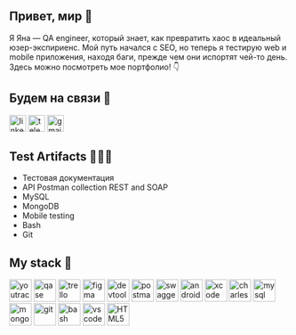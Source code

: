 ## Привет, мир 👋
Я Яна — QA engineer, который знает, как превратить хаос в идеальный юзер-экспириенс. Мой путь начался с SEO, но теперь я тестирую web и mobile приложения, находя баги, прежде чем они испортят чей-то день. Здесь можно посмотреть мое портфолио! 👇

## Будем на связи 🤝
<p align="left">
<a href= "https://www.linkedin.com/in/iana-martynova/" target="_blank"><img src="https://img.icons8.com/?size=512&id=13930&format=png" width="30" height="30" alt="linkedin"/></a>
<a href= "https://t.me/yany_martynova"><img src="https://img.icons8.com/?size=512&id=63306&format=png" width="30" height="30" alt="telegram"/></a>
<a href= "mailto:bonnie.parker.812@gmail.com"><img src="https://img.icons8.com/?size=512&id=P7UIlhbpWzZm&format=png" width="30" height="30" alt="gmail"/></a>
</p>

## Test Artifacts 👩🏻‍💻
- Тестовая документация
- API Postman collection REST and SOAP
- MySQL
- MongoDB
- Mobile testing
- Bash
- Git

## My stack 📌
<p align="left">
<img src="https://upload.wikimedia.org/wikipedia/commons/thumb/8/8d/YouTrack_Icon.svg/1024px-YouTrack_Icon.svg.png?20200803082248" title="youtrack" alt="youtrack" width="40" height="40"/>
<img src="https://luna1.co/eb0187.png" title="qase" alt="qase" width="40" height="40"/>
<img src="https://www.svgrepo.com/show/354463/trello.svg" title="trello" alt="trello" width="40" height="40"/>
<img src="https://cdn.jsdelivr.net/gh/devicons/devicon/icons/figma/figma-original.svg" title="figma" alt="figma" width="40" height="40"/>
<img src="https://d33wubrfki0l68.cloudfront.net/38b5c953a4667366685d55db55d057c86db1fc54/a0fdc/static/acae6b24d940347661ca901ea07f47c1/chrome-dev-logo-icon.png" title="devtools" alt="devtools" width="40" height="40"/>
<img src="https://www.svgrepo.com/show/354202/postman-icon.svg" title="postman" alt="postman" width="40" height="40"/>
<img src="https://static-00.iconduck.com/assets.00/swagger-icon-2048x2048-563qbzey.png" title="swagger" alt="swagger" width="40" height="40"/>
<img src="https://cdn.jsdelivr.net/gh/devicons/devicon/icons/androidstudio/androidstudio-original.svg" title="android-studio" alt="android-studio" width="40" height="40"/>
<img src="https://cdn.jsdelivr.net/gh/devicons/devicon/icons/xcode/xcode-original.svg" title="xcode" alt="xcode" width="40" height="40"/>
<img src="https://pbs.twimg.com/profile_images/992847505791434752/_OY-oYQJ_400x400.jpg" title="charles-proxy" alt="charles-proxy" width="40" height="40"/>
<img src="https://cdn.jsdelivr.net/gh/devicons/devicon/icons/mysql/mysql-original.svg" title="mysql" alt="mysql" width="40" height="40"/>
<img src="https://cdn.jsdelivr.net/gh/devicons/devicon/icons/mongodb/mongodb-original.svg" title="mongodb" alt="mongodb" width="40" height="40"/>
<img src="https://cdn.jsdelivr.net/gh/devicons/devicon/icons/git/git-original.svg" title="git" alt="git" width="40" height="40"/>
<img src="https://upload.wikimedia.org/wikipedia/commons/thumb/4/4b/Bash_Logo_Colored.svg/1024px-Bash_Logo_Colored.svg.png?20180723054350" title="bash" alt="bash" width="40" height="40"/>
<img src="https://cdn.jsdelivr.net/gh/devicons/devicon/icons/vscode/vscode-original.svg" title="vscode" alt="vscode" width="40" height="40"/>
<img src="https://cdn-icons-png.flaticon.com/512/919/919827.png" title="HTML5" alt="HTML5" width="40" height="40"/>
</p>
<!--
**YMartynova/YMartynova** is a ✨ _special_ ✨ repository because its `README.md` (this file) appears on your GitHub profile.

Here are some ideas to get you started:

- 🔭 I’m currently working on ...
- 🌱 I’m currently learning ...
- 👯 I’m looking to collaborate on ...
- 🤔 I’m looking for help with ...
- 💬 Ask me about ...
- 📫 How to reach me: ...
- 😄 Pronouns: ...
- ⚡ Fun fact: ...
-->
